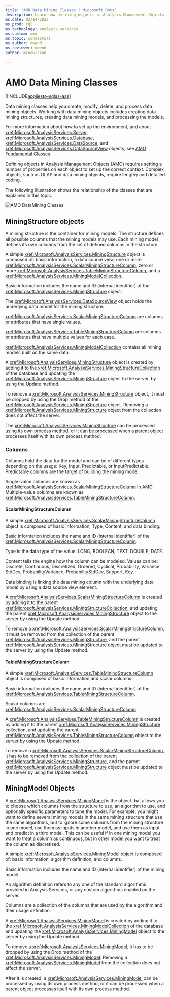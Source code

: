 ```yaml
---
title: "AMO Data Mining Classes | Microsoft Docs"
description: Learn how defining objects in Analysis Management Objects (AMO) requires setting a number of properties on each object to set up the correct context.
ms.date: 02/14/2022
ms.prod: sql
ms.technology: analysis-services
ms.custom: amo
ms.topic: conceptual
ms.author: owend
ms.reviewer: owend
author: minewiskan

---
```

# AMO Data Mining Classes

[!INCLUDE[appliesto-sqlas-aas](../includes/appliesto-sqlas-aas.md)]

  Data mining classes help you create, modify, delete, and process data mining objects. Working with data mining objects includes creating data mining structures, creating data mining models, and processing the models.  
  
 For more information about how to set up the environment, and about <xref:Microsoft.AnalysisServices.Server>, <xref:Microsoft.AnalysisServices.Database>, <xref:Microsoft.AnalysisServices.DataSource>, and <xref:Microsoft.AnalysisServices.DataSourceView> objects, see [AMO Fundamental Classes](amo-fundamental-classes.md).  
  
 Defining objects in Analysis Management Objects (AMO) requires setting a number of properties on each object to set up the correct context. Complex objects, such as OLAP and data mining objects, require lengthy and detailed coding.  
  
 The following illustration shows the relationship of the classes that are explained in this topic.  
  
 ![AMO DataMining Classes](media/amo-dataminingclasses.png)  
  
## MiningStructure objects

 A mining structure is the container for mining models. The structure defines all possible columns that the mining models may use. Each mining model defines its own columns from the set of defined columns in the structure.  
  
 A simple <xref:Microsoft.AnalysisServices.MiningStructure> object is composed of: basic information, a data source view, one or more <xref:Microsoft.AnalysisServices.ScalarMiningStructureColumn>, zero or more <xref:Microsoft.AnalysisServices.TableMiningStructureColumn>, and a <xref:Microsoft.AnalysisServices.MiningModelCollection>.  
  
 Basic information includes the name and ID (internal identifier) of the <xref:Microsoft.AnalysisServices.MiningStructure> object.  
  
 The <xref:Microsoft.AnalysisServices.DataSourceView> object holds the underlying data model for the mining structure.  
  
 <xref:Microsoft.AnalysisServices.ScalarMiningStructureColumn> are columns or attributes that have single values.  
  
 <xref:Microsoft.AnalysisServices.TableMiningStructureColumn> are columns or attributes that have multiple values for each case.  
  
 <xref:Microsoft.AnalysisServices.MiningModelCollection> contains all mining models built on the same data.  
  
 A <xref:Microsoft.AnalysisServices.MiningStructure> object is created by adding it to the <xref:Microsoft.AnalysisServices.MiningStructureCollection> of the database and updating the <xref:Microsoft.AnalysisServices.MiningStructure> object to the server, by using the Update method.  
  
 To remove a <xref:Microsoft.AnalysisServices.MiningStructure> object, it must be dropped by using the Drop method of the <xref:Microsoft.AnalysisServices.MiningStructure> object. Removing a <xref:Microsoft.AnalysisServices.MiningStructure> object from the collection does not affect the server.  
  
 The <xref:Microsoft.AnalysisServices.MiningStructure> can be processed using its own process method, or it can be processed when a parent object processes itself with its own process method.  
  
### Columns

 Columns hold the data for the model and can be of different types depending on the usage: Key, Input, Predictable, or InputPredictable. Predictable columns are the target of building the mining model.  
  
 Single-value columns are known as <xref:Microsoft.AnalysisServices.ScalarMiningStructureColumn> in AMO. Multiple-value columns are known as <xref:Microsoft.AnalysisServices.TableMiningStructureColumn>.  
  
#### ScalarMiningStructureColumn

 A simple <xref:Microsoft.AnalysisServices.ScalarMiningStructureColumn> object is composed of basic information, Type, Content, and data binding.  
  
 Basic information includes the name and ID (internal identifier) of the <xref:Microsoft.AnalysisServices.ScalarMiningStructureColumn>.  
  
 Type is the data type of the value: LONG, BOOLEAN, TEXT, DOUBLE, DATE.  
  
 Content tells the engine how the column can be modeled. Values can be: Discrete, Continuous, Discretized, Ordered, Cyclical, Probability, Variance, StdDev, ProbabilityVariance, ProbabilityStdDev, Support, Key.  
  
 Data binding is linking the data mining column with the underlying data model by using a data source view element.  
  
 A <xref:Microsoft.AnalysisServices.ScalarMiningStructureColumn> is created by adding it to the parent <xref:Microsoft.AnalysisServices.MiningStructureCollection>, and updating the parent <xref:Microsoft.AnalysisServices.MiningStructure> object to the server by using the Update method.  
  
 To remove a <xref:Microsoft.AnalysisServices.ScalarMiningStructureColumn>, it must be removed from the collection of the parent <xref:Microsoft.AnalysisServices.MiningStructure>, and the parent <xref:Microsoft.AnalysisServices.MiningStructure> object must be updated to the server by using the Update method.  
  
#### TableMiningStructureColumn

 A simple <xref:Microsoft.AnalysisServices.TableMiningStructureColumn> object is composed of basic information and scalar columns.  
  
 Basic information includes the name and ID (internal identifier) of the <xref:Microsoft.AnalysisServices.TableMiningStructureColumn>.  
  
 Scalar columns are <xref:Microsoft.AnalysisServices.ScalarMiningStructureColumn>.  
  
 A <xref:Microsoft.AnalysisServices.TableMiningStructureColumn> is created by adding it to the parent <xref:Microsoft.AnalysisServices.MiningStructure> collection, and updating the parent <xref:Microsoft.AnalysisServices.TableMiningStructureColumn> object to the server by using the Update method.  
  
 To remove a <xref:Microsoft.AnalysisServices.ScalarMiningStructureColumn>, it has to be removed from the collection of the parent <xref:Microsoft.AnalysisServices.MiningStructure>, and the parent <xref:Microsoft.AnalysisServices.MiningStructure> object must be updated to the server by using the Update method.  
  
## MiningModel Objects

 A <xref:Microsoft.AnalysisServices.MiningModel> is the object that allows you to choose which columns from the structure to use, an algorithm to use, and optionally specific parameters to tune the model. For example, you might want to define several mining models in the same mining structure that use the same algorithms, but to ignore some columns from the mining structure in one model, use them as inputs in another model, and use them as input and predict in a third model. This can be useful if in one mining model you want to treat a column as continuous, but in other model you want to treat the column as discretized.  
  
 A simple <xref:Microsoft.AnalysisServices.MiningModel> object is composed of: basic information, algorithm definition, and columns.  
  
 Basic information includes the name and ID (internal identifier) of the mining model.  
  
 An algorithm definition refers to any one of the standard algorithms provided in Analysis Services, or any custom algorithms enabled on the server.  
  
 Columns are a collection of the columns that are used by the algorithm and their usage definition.  
  
 A <xref:Microsoft.AnalysisServices.MiningModel> is created by adding it to the <xref:Microsoft.AnalysisServices.MiningModelCollection> of the database and updating the <xref:Microsoft.AnalysisServices.MiningModel> object to the server by using the Update method.  
  
 To remove a <xref:Microsoft.AnalysisServices.MiningModel>, it has to be dropped by using the Drop method of the <xref:Microsoft.AnalysisServices.MiningModel>. Removing a <xref:Microsoft.AnalysisServices.MiningModel> from the collection does not affect the server.  
  
 After it is created, a <xref:Microsoft.AnalysisServices.MiningModel> can be processed by using its own process method, or it can be processed when a parent object processes itself with its own process method.